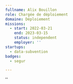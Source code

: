 ```yaml
---
fullname: Alix Bouillon
role: Chargée de déploiement
domaine: Déploiement
missions:
  - start: 2022-03-21
    end: 2023-03-15
    status: independent
    employer: ''
startups:
  - data-subvention
badges:
  - segur

---
```

''
